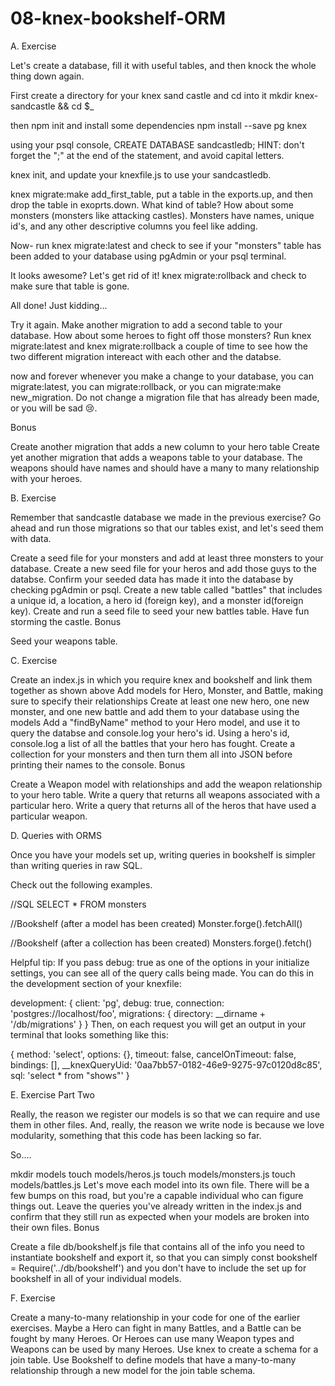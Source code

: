 # 08-knex-bookshelf-ORM

A.  Exercise

Let's create a database, fill it with useful tables, and then knock the whole thing down again.

First create a directory for your knex sand castle and cd into it mkdir knex-sandcastle && cd $_

then npm init and install some dependencies npm install --save pg knex

using your psql console, CREATE DATABASE sandcastledb; HINT: don't forget the ";" at the end of the statement, and avoid capital letters.

knex init, and update your knexfile.js to use your sandcastledb.

knex migrate:make add_first_table, put a table in the exports.up, and then drop the table in exoprts.down. What kind of table? How about some monsters (monsters like attacking castles). Monsters have names, unique id's, and any other descriptive columns you feel like adding.

Now- run knex migrate:latest and check to see if your "monsters" table has been added to your database using pgAdmin or your psql terminal.

It looks awesome? Let's get rid of it! knex migrate:rollback and check to make sure that table is gone.

All done! Just kidding...

Try it again. Make another migration to add a second table to your database. How about some heroes to fight off those monsters? Run knex migrate:latest and knex migrate:rollback a couple of time to see how the two different migration intereact with each other and the databse.

now and forever whenever you make a change to your database, you can migrate:latest, you can migrate:rollback, or you can migrate:make new_migration. Do not change a migration file that has already been made, or you will be sad 😢.

Bonus

Create another migration that adds a new column to your hero table
Create yet another migration that adds a weapons table to your database. The weapons should have names and should have a many to many relationship with your heroes.

B.  Exercise

Remember that sandcastle database we made in the previous exercise? Go ahead and run those migrations so that our tables exist, and let's seed them with data.

Create a seed file for your monsters and add at least three monsters to your database.
Create a new seed file for your heros and add those guys to the databse.
Confirm your seeded data has made it into the database by checking pgAdmin or psql.
Create a new table called "battles" that includes a unique id, a location, a hero id (foreign key), and a monster id(foreign key).
Create and run a seed file to seed your new battles table.
Have fun storming the castle.
Bonus

Seed your weapons table.

C.  Exercise

Create an index.js in which you require knex and bookshelf and link them together as shown above
Add models for Hero, Monster, and Battle, making sure to specify their relationships
Create at least one new hero, one new monster, and one new battle and add them to your database using the models
Add a "findByName" method to your Hero model, and use it to query the databse and console.log your hero's id.
Using a hero's id, console.log a list of all the battles that your hero has fought.
Create a collection for your monsters and then turn them all into JSON before printing their names to the console.
Bonus

Create a Weapon model with relationships and add the weapon relationship to your hero table.
Write a query that returns all weapons associated with a particular hero.
Write a query that returns all of the heros that have used a particular weapon.

D.  Queries with ORMS

Once you have your models set up, writing queries in bookshelf is simpler than writing queries in raw SQL.

Check out the following examples.

//SQL
SELECT * FROM monsters

//Bookshelf (after a model has been created)
Monster.forge().fetchAll()

//Bookshelf (after a collection has been created)
Monsters.forge().fetch()

Helpful tip: If you pass debug: true as one of the options in your initialize settings, you can see all of the query calls being made. You can do this in the development section of your knexfile:

development: {
  client: 'pg',
  debug: true,
  connection: 'postgres://localhost/foo',
  migrations: {
    directory: __dirname + '/db/migrations'
  }
}
Then, on each request you will get an output in your terminal that looks something like this:

{ method: 'select',
  options: {},
  timeout: false,
  cancelOnTimeout: false,
  bindings: [],
  __knexQueryUid: '0aa7bb57-0182-46e9-9275-97c0120d8c85',
  sql: 'select * from "shows"' }
  
  E.  Exercise Part Two

Really, the reason we register our models is so that we can require and use them in other files. And, really, the reason we write node is because we love modularity, something that this code has been lacking so far.

So....

mkdir models
touch models/heros.js
touch models/monsters.js
touch models/battles.js
Let's move each model into its own file. There will be a few bumps on this road, but you're a capable individual who can figure things out.
Leave the queries you've already written in the index.js and confirm that they still run as expected when your models are broken into their own files.
Bonus

Create a file db/bookshelf.js file that contains all of the info you need to instantiate bookshelf and export it, so that you can simply const bookshelf = Require('../db/bookshelf') and you don't have to include the set up for bookshelf in all of your individual models.

F.  Exercise

Create a many-to-many relationship in your code for one of the earlier exercises. Maybe a Hero can fight in many Battles, and a Battle can be fought by many Heroes. Or Heroes can use many Weapon types and Weapons can be used by many Heroes.
Use knex to create a schema for a join table.
Use Bookshelf to define models that have a many-to-many relationship through a new model for the join table schema.
